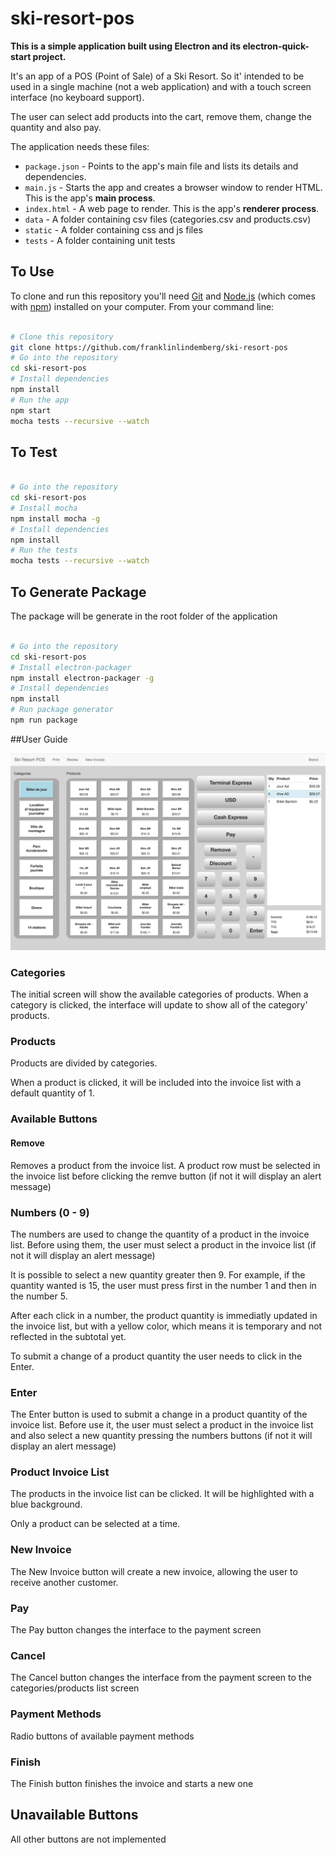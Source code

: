 # ski-resort-pos

**This is a simple application built using Electron and its electron-quick-start project.**

It's an app of a POS (Point of Sale) of a Ski Resort. So it' intended to be used in a single machine (not a web application) and with a touch screen interface (no keyboard support).

The user can select add products into the cart, remove them, change the quantity and also pay.

The application needs these files:

- `package.json` - Points to the app's main file and lists its details and dependencies.
- `main.js` - Starts the app and creates a browser window to render HTML. This is the app's **main process**.
- `index.html` - A web page to render. This is the app's **renderer process**.
- `data` - A folder containing csv files (categories.csv and products.csv)
- `static` - A folder containing css and js files
- `tests` - A folder containing unit tests

## To Use

To clone and run this repository you'll need [Git](https://git-scm.com) and [Node.js](https://nodejs.org/en/download/) (which comes with [npm](http://npmjs.com)) installed on your computer. From your command line:

```bash

# Clone this repository
git clone https://github.com/franklinlindemberg/ski-resort-pos
# Go into the repository
cd ski-resort-pos
# Install dependencies
npm install
# Run the app
npm start
mocha tests --recursive --watch

```

## To Test

```bash

# Go into the repository
cd ski-resort-pos
# Install mocha
npm install mocha -g
# Install dependencies
npm install
# Run the tests
mocha tests --recursive --watch

```

## To Generate Package

The package will be generate in the root folder of the application

```bash

# Go into the repository
cd ski-resort-pos
# Install electron-packager
npm install electron-packager -g
# Install dependencies
npm install
# Run package generator
npm run package

```

##User Guide

![Screenshot](/screenshot.png "Optional Title")

### Categories
The initial screen will show the available categories of products. When a category is clicked, the interface will update to show all of the category' products.

### Products
Products are divided by categories.

When a product is clicked, it will be included into the invoice list with a default quantity of 1.

### Available Buttons

#### Remove
Removes a product from the invoice list. A product row must be selected in the invoice list before clicking the remve button (if not it will display an alert message)

### Numbers (0 - 9)
The numbers are used to change the quantity of a product in the invoice list. Before using them, the user must select a product in the invoice list (if not it will display an alert message)

It is possible to select a new quantity greater then 9. For example, if the quantity wanted is 15, the user must press first in the number 1 and then in the number 5.

After each click in a number, the product quantity is immediatly updated in the invoice list, but with a yellow color, which means it is temporary and not reflected in the subtotal yet.

To submit a change of a product quantity the user needs to click in the Enter.

### Enter
The Enter button is used to submit a change in a product quantity of the invoice list. Before use it, the user must select a product in the invoice list and also select a new quantity pressing the numbers buttons (if not it will display an alert message)

### Product Invoice List
The products in the invoice list can be clicked. It will be highlighted with a blue background.

Only a product can be selected at a time.

### New Invoice
The New Invoice button will create a new invoice, allowing the user to receive another customer.

### Pay
The Pay button changes the interface to the payment screen

### Cancel
The Cancel button changes the interface from the payment screen to the categories/products list screen

### Payment Methods
Radio buttons of available payment methods

### Finish
The Finish button finishes the invoice and starts a new one

## Unavailable Buttons
All other buttons are not implemented